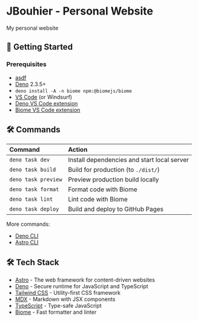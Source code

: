 # JBouhier - Personal Website

My personal website

## 🚀 Getting Started

### Prerequisites

- [asdf](https://asdf-vm.com)
- [Deno](https://deno.land/) 2.3.5+
- `deno install -A -n biome npm:@biomejs/biome`
- [VS Code](https://code.visualstudio.com/) (or Windsurf)
- [Deno VS Code extension](https://marketplace.visualstudio.com/items?itemName=denoland.vscode-deno)
- [Biome VS Code extension](https://marketplace.visualstudio.com/items?itemName=biomejs.biome)

## 🛠️ Commands

| Command               | Action                                                            |
| :-------------------- | :---------------------------------------------------------------- |
| `deno task dev`       | Install dependencies and start local server                       |
| `deno task build`     | Build for production (to `./dist/`)                               |
| `deno task preview`   | Preview production build locally                                  |
| `deno task format`    | Format code with Biome                                            |
| `deno task lint`      | Lint code with Biome                                              |
| `deno task deploy`    | Build and deploy to GitHub Pages                                  |

More commands:
- [Deno CLI](https://docs.deno.com/runtime/reference/cli)
- [Astro CLI](https://docs.astro.build/en/reference/cli-reference/)

## 🛠️ Tech Stack

- [Astro](https://astro.build) - The web framework for content-driven websites
- [Deno](https://deno.land) - Secure runtime for JavaScript and TypeScript
- [Tailwind CSS](https://tailwindcss.com) - Utility-first CSS framework
- [MDX](https://mdxjs.com) - Markdown with JSX components
- [TypeScript](https://www.typescriptlang.org) - Type-safe JavaScript
- [Biome](https://biomejs.dev) - Fast formatter and linter
